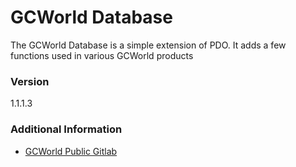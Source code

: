 # GCWorld Database

The GCWorld Database is a simple extension of PDO.  It adds a few functions used in various GCWorld products


### Version
1.1.1.3

### Additional Information

* [GCWorld Public Gitlab](https://gitlab.konghack.com/groups/GCWorld)
